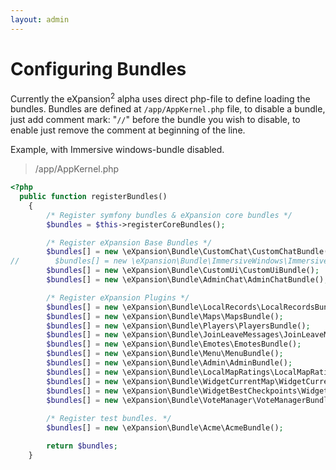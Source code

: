 ```yaml
---
layout: admin
---
```



# Configuring Bundles

Currently the eXpansion<sup>2</sup> alpha uses direct php-file to define loading the bundles.
Bundles are defined at ```/app/AppKernel.php``` file, to disable a bundle, just add comment mark: "```//```" before the 
bundle you wish to disable, to enable just remove the comment at beginning of the line.

Example, with Immersive windows-bundle disabled.

> /app/AppKernel.php

```php
<?php
  public function registerBundles()
    {
        /* Register symfony bundles & eXpansion core bundles */
        $bundles = $this->registerCoreBundles();

        /* Register eXpansion Base Bundles */
        $bundles[] = new \eXpansion\Bundle\CustomChat\CustomChatBundle();
//        $bundles[] = new \eXpansion\Bundle\ImmersiveWindows\ImmersiveWindowsBundle();
        $bundles[] = new \eXpansion\Bundle\CustomUi\CustomUiBundle();
        $bundles[] = new \eXpansion\Bundle\AdminChat\AdminChatBundle();

        /* Register eXpansion Plugins */
        $bundles[] = new \eXpansion\Bundle\LocalRecords\LocalRecordsBundle();
        $bundles[] = new \eXpansion\Bundle\Maps\MapsBundle();
        $bundles[] = new \eXpansion\Bundle\Players\PlayersBundle();
        $bundles[] = new \eXpansion\Bundle\JoinLeaveMessages\JoinLeaveMessagesBundle();
        $bundles[] = new \eXpansion\Bundle\Emotes\EmotesBundle();
        $bundles[] = new \eXpansion\Bundle\Menu\MenuBundle();
        $bundles[] = new \eXpansion\Bundle\Admin\AdminBundle();
        $bundles[] = new \eXpansion\Bundle\LocalMapRatings\LocalMapRatingsBundle();
        $bundles[] = new \eXpansion\Bundle\WidgetCurrentMap\WidgetCurrentMapBundle();
        $bundles[] = new \eXpansion\Bundle\WidgetBestCheckpoints\WidgetBestCheckpointsBundle();
        $bundles[] = new \eXpansion\Bundle\VoteManager\VoteManagerBundle();
        
        /* Register test bundles. */
        $bundles[] = new \eXpansion\Bundle\Acme\AcmeBundle();

        return $bundles;
    }      
```
